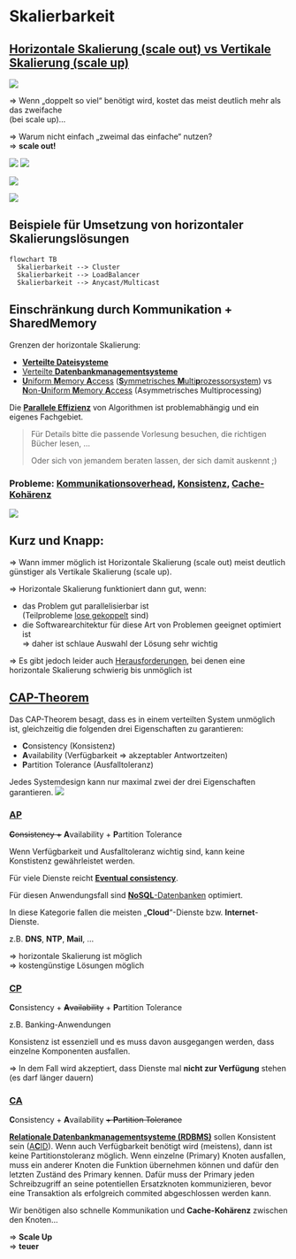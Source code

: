 # Skalierbarkeit

## [**Horizontale Skalierung** (scale out) vs **Vertikale Skalierung (scale up)**](https://de.wikipedia.org/wiki/Skalierbarkeit#Vertikale_vs._horizontale_Skalierung:~:text=%5B3%5D-,Vertikale%20Skalierung%20(scale%20up),-%5BBearbeiten%20%7C)

[![](https://www.fmslib.com/img/storageCost.png)](https://www.fmslib.com/mkt/whydisks.html "Kosten in Anbhängigkeit von Leistung/Kapazität")

=> Wenn „doppelt so viel“ benötigt wird, kostet das meist deutlich mehr als das zweifache
<br/>(bei scale up)…

=> Warum nicht einfach „zweimal das einfache“ nutzen?
<br/>=> **scale out!**


<!-- toc -->


[![](https://opensource.com/sites/default/files/uploads/linuxone_iii_pair.jpg)](https://en.wikipedia.org/wiki/Mainframe_computer#/media/File:IBM_z13_and_LinuxONE_Rockhopper.jpg "Mainframe")
![](https://upload.wikimedia.org/wikipedia/commons/4/45/IBM_z13_and_LinuxONE_Rockhopper.jpg)

[![](https://upload.wikimedia.org/wikipedia/commons/c/c5/MEGWARE.CLIC.jpg)](https://en.wikipedia.org/wiki/Computer_cluster#/media/File:MEGWARE.CLIC.jpg "Chemnitzer Linux Cluster (CLIC) an der Technischen Universität Chemnitz")

[![](https://upload.wikimedia.org/wikipedia/commons/2/27/Cubieboard_HADOOP_cluster.JPG)](https://en.wikipedia.org/wiki/Computer_cluster#/media/File:Cubieboard_HADOOP_cluster.JPG)

## Beispiele für Umsetzung von horizontaler Skalierungslösungen

```mermaid
flowchart TB
  Skalierbarkeit --> Cluster
  Skalierbarkeit --> LoadBalancer
  Skalierbarkeit --> Anycast/Multicast
```

## Einschränkung durch Kommunikation + SharedMemory

Grenzen der horizontale Skalierung:

* [**Verteilte Dateisysteme**](https://de.wikipedia.org/wiki/Verteiltes_Dateisystem)
* [Verteilte **Datenbankmanagementsysteme**](https://de.wikipedia.org/wiki/Verteiltes_Datenbankmanagementsystem)
* [**U**niform **M**emory **A**ccess](https://de.wikipedia.org/wiki/Uniform_Memory_Access) ([**S**ymmetrisches **M**ulti**p**rozessorsystem](https://de.wikipedia.org/wiki/Symmetrisches_Multiprozessorsystem)) vs [**N**on-**U**niform **M**emory **A**ccess](https://de.wikipedia.org/wiki/Non-Uniform_Memory_Access) (Asymmetrisches Multiprocessing)

Die [**Parallele Effizienz**](https://en.wikipedia.org/wiki/Analysis_of_parallel_algorithms) von Algorithmen ist problemabhängig und ein eigenes Fachgebiet.

> Für Details bitte die passende Vorlesung besuchen, die richtigen Bücher lesen, …
>
> Oder sich von jemandem beraten lassen, der sich damit auskennt ;)


### Probleme: [Kommunikationsoverhead](https://de.wikipedia.org/wiki/Overhead_(EDV)), [Konsistenz](https://de.wikipedia.org/wiki/Konsistenz_(Datenspeicherung)), [Cache-Kohärenz](https://de.wikipedia.org/wiki/Cache-Koh%C3%A4renz)

![](https://upload.wikimedia.org/wikipedia/commons/a/a1/Cache_Coherency_Generic.png)

## Kurz und Knapp:
=> Wann immer möglich ist Horizontale Skalierung (scale out) meist deutlich günstiger als Vertikale Skalierung (scale up).

=> Horizontale Skalierung funktioniert dann gut, wenn:
* das Problem gut parallelisierbar ist
<br/>(Teilprobleme [lose gekoppelt](https://de.wikipedia.org/wiki/Lose_Kopplung) sind)
* die Softwarearchitektur für diese Art von Problemen geeignet optimiert ist
<br/> => daher ist schlaue Auswahl der Lösung sehr wichtig


=> Es gibt jedoch leider auch [Herausforderungen](https://de.wikipedia.org/wiki/CAP-Theorem#CA_%E2%80%93_Relationales_Datenbank_Management_System_(RDBMS) "Kategorie CA"), bei denen eine horizontale Skalierung schwierig bis unmöglich ist

## [CAP-Theorem](https://de.wikipedia.org/wiki/CAP-Theorem)

Das CAP-Theorem besagt, dass es in einem verteilten System unmöglich ist, gleichzeitig die folgenden drei Eigenschaften zu garantieren:
* **C**onsistency (Konsistenz)
* **A**vailability (Verfügbarkeit => akzeptabler Antwortzeiten)
* **P**artition Tolerance (Ausfalltoleranz)

Jedes Systemdesign kann nur maximal zwei der drei Eigenschaften garantieren.
![](https://upload.wikimedia.org/wikipedia/commons/c/c6/CAP_Theorem_Venn_Diagram.png)

### [AP](https://de.wikipedia.org/wiki/CAP-Theorem#AP_%E2%80%93_Domain_Name_System_(DNS)_oder_Cloud_Computing)
~~**C**onsistency +~~ **A**vailability + **P**artition Tolerance

Wenn Verfügbarkeit und Ausfalltoleranz wichtig sind, kann keine Konstistenz gewährleistet werden.

Für viele Dienste reicht [**Eventual consistency**](https://de.wikipedia.org/wiki/Eventual_consistency).

Für diesen Anwendungsfall sind [**NoSQL**-Datenbanken](https://de.wikipedia.org/wiki/NoSQL#Architektur) optimiert.

In diese Kategorie fallen die meisten „**Cloud**“-Dienste bzw. **Internet**-Dienste.

z.B. **DNS**, **NTP**, **Mail**, …

=> horizontale Skalierung ist möglich</br>
=> kostengünstige Lösungen möglich

### [CP](https://de.wikipedia.org/wiki/CAP-Theorem#CP_%E2%80%93_Banking-Anwendungen)
**C**onsistency + ~~**A**vailability~~ + **P**artition Tolerance

z.B. Banking-Anwendungen

Konsistenz ist essenziell und es muss davon ausgegangen werden, dass einzelne Komponenten ausfallen.

=> In dem Fall wird akzeptiert, dass Dienste mal **nicht zur Verfügung** stehen (es darf länger dauern)

### [CA](https://de.wikipedia.org/wiki/CAP-Theorem#CA_%E2%80%93_Relationales_Datenbank_Management_System_(RDBMS))
**C**onsistency + **A**vailability ~~+ **P**artition Tolerance~~

[**Relationale Datenbankmanagementsysteme (RDBMS)**](https://de.wikipedia.org/wiki/RDBMS) sollen Konsistent sein ([A**C**ID](https://de.wikipedia.org/wiki/ACID#Consistency_(Konsistenzerhaltung))). Wenn auch Verfügbarkeit benötigt wird (meistens), dann ist keine Partitionstoleranz möglich. Wenn einzelne (Primary) Knoten ausfallen, muss ein anderer Knoten die Funktion übernehmen können und dafür den letzten Zuständ des Primary kennen. Dafür muss der Primary jeden Schreibzugriff an seine potentiellen Ersatzknoten kommunizieren, bevor eine Transaktion als erfolgreich commited abgeschlossen werden kann.

Wir benötigen also schnelle Kommunikation und **Cache-Kohärenz** zwischen den Knoten…

=> **Scale Up**<br/>
=> **teuer**

